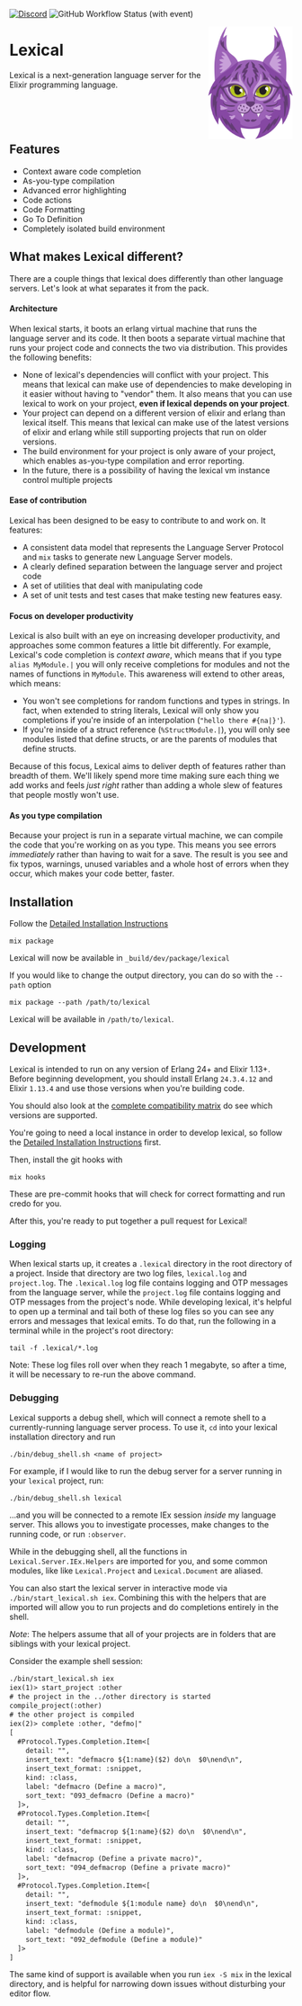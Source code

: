 [![Discord](https://img.shields.io/badge/Discord-5865F3?style=flat&logo=discord&logoColor=white&link=https://discord.gg/FvdkuVyted)](https://discord.gg/FvdkuVyted)
![GitHub Workflow Status (with event)](https://img.shields.io/github/actions/workflow/status/lexical-lsp/lexical/elixir.yml)

<img alt="Lexical logo: Lexi the lynx" src="assets/lexi-logo.svg" width="150" height="200" align="right"/>

# Lexical

Lexical is a next-generation language server for the Elixir programming language.

<br><br><br>

## Features

  * Context aware code completion
  * As-you-type compilation
  * Advanced error highlighting
  * Code actions
  * Code Formatting
  * Go To Definition
  * Completely isolated build environment

## What makes Lexical different?
There are a couple things that lexical does differently than other language servers. Let's look at what separates it from
the pack.

#### Architecture

When lexical starts, it boots an erlang virtual machine that runs the language server and its code. It then boots a
separate virtual machine that runs your project code and connects the two via distribution. This provides the following benefits:

  * None of lexical's dependencies will conflict with your project. This means that lexical can make use of dependencies to make developing in it easier without having to "vendor" them. It also means that you can use lexical to work on your project, **even if lexical depends on your project**.
  * Your project can depend on a different version of elixir and erlang than lexical itself. This means that lexical can make use of the latest versions of elixir and erlang while still supporting projects that run on older versions.
  * The build environment for your project is only aware of your project, which enables as-you-type compilation and error reporting.
  * In the future, there is a possibility of having the lexical vm instance control multiple projects

#### Ease of contribution

Lexical has been designed to be easy to contribute to and work on. It features:

  * A consistent data model that represents the Language Server Protocol and `mix` tasks to generate new Language Server models.
  * A clearly defined separation between the language server and project code
  * A set of utilities that deal with manipulating code
  * A set of unit tests and test cases that make testing new features easy.

#### Focus on developer productivity

Lexical is also built with an eye on increasing developer productivity, and approaches some common features a little bit
differently. For example, Lexical's code completion is _context aware_, which means that if you type `alias MyModule.|`
you will only receive completions for modules and not the names of functions in `MyModule`. This awareness will extend
to other areas, which means:

  * You won't see completions for random functions and types in strings. In fact, when extended to string literals, Lexical will only show you completions if you're inside of an interpolation (`"hello there #{na|}'`).
  * If you're inside of a struct reference (`%StructModule.|`), you will only see modules listed that define structs, or are the parents of modules that define structs.

Because of this focus, Lexical aims to deliver depth of features rather than breadth of them. We'll likely spend
more time making sure each thing we add works and feels _just right_ rather than adding a whole slew of features
that people mostly won't use.

#### As you type compilation
Because your project is run in a separate virtual machine, we can compile the code that you're working on as you
type. This means you see errors _immediately_ rather than having to wait for a save. The result is you see and
fix typos, warnings, unused variables and a whole host of errors when they occur, which makes your code better,
faster.

## Installation

Follow the [Detailed Installation Instructions](pages/installation.md)

 ```
 mix package
 ```

 Lexical will now be available in `_build/dev/package/lexical`

If you would like to change the output directory, you can do so with the `--path` option

```
mix package --path /path/to/lexical
```

Lexical will be available in `/path/to/lexical`.

## Development

Lexical is intended to run on any version of Erlang 24+ and Elixir
1.13+. Before beginning development, you should install Erlang
`24.3.4.12` and Elixir `1.13.4` and use those versions when you're
building code.

You should also look at the [complete compatibility
matrix](pages/installation.md#caveats) do see which versions are
supported.

You're going to need a local instance in order to develop lexical, so follow the [Detailed Installation Instructions](pages/installation.md) first.

Then, install the git hooks with

```
mix hooks
```

These are pre-commit hooks that will check for correct formatting and run credo for you.

After this, you're ready to put together a pull request for Lexical!

### Logging
When lexical starts up, it creates a `.lexical` directory in the root
directory of a project. Inside that directory are two log files,
`lexical.log` and `project.log`. The `.lexical.log` log file contains
logging and OTP messages from the language server, while the
`project.log` file contains logging and OTP messages from the
project's node.  While developing lexical, it's helpful to open up a
terminal and tail both of these log files so you can see any errors
and messages that lexical emits. To do that, run the following in a
terminal while in the project's root directory:

```shell
tail -f .lexical/*.log
```

Note: These log files roll over when they reach 1 megabyte, so after a
time, it will be necessary to re-run the above command.

### Debugging

Lexical supports a debug shell, which will connect a remote shell to a
currently-running language server process. To use it, `cd` into your
lexical installation directory and run

```
./bin/debug_shell.sh <name of project>
```

For example, if I would like to run the debug server for a server
running in your `lexical` project, run:

```
./bin/debug_shell.sh lexical
```

...and you will be connected to a remote IEx session _inside_ my
language server. This allows you to investigate processes, make
changes to the running code, or run `:observer`.

While in the debugging shell, all the functions in
`Lexical.Server.IEx.Helpers` are imported for you, and some common
modules, like like `Lexical.Project` and `Lexical.Document` are
aliased.

You can also start the lexical server in interactive mode via
`./bin/start_lexical.sh iex`. Combining this with the helpers that are
imported will allow you to run projects and do completions entirely in
the shell.

  *Note*: The helpers assume that all of your projects are in folders that are siblings with your lexical project.

Consider the example shell session:

```
./bin/start_lexical.sh iex
iex(1)> start_project :other
# the project in the ../other directory is started
compile_project(:other)
# the other project is compiled
iex(2)> complete :other, "defmo|"
[
  #Protocol.Types.Completion.Item<[
    detail: "",
    insert_text: "defmacro ${1:name}($2) do\n  $0\nend\n",
    insert_text_format: :snippet,
    kind: :class,
    label: "defmacro (Define a macro)",
    sort_text: "093_defmacro (Define a macro)"
  ]>,
  #Protocol.Types.Completion.Item<[
    detail: "",
    insert_text: "defmacrop ${1:name}($2) do\n  $0\nend\n",
    insert_text_format: :snippet,
    kind: :class,
    label: "defmacrop (Define a private macro)",
    sort_text: "094_defmacrop (Define a private macro)"
  ]>,
  #Protocol.Types.Completion.Item<[
    detail: "",
    insert_text: "defmodule ${1:module name} do\n  $0\nend\n",
    insert_text_format: :snippet,
    kind: :class,
    label: "defmodule (Define a module)",
    sort_text: "092_defmodule (Define a module)"
  ]>
]
```

The same kind of support is available when you run `iex -S mix` in the
lexical directory, and is helpful for narrowing down issues without
disturbing your editor flow.
